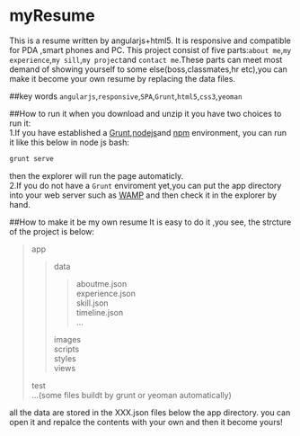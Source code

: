 # myResume
This is a resume written by angularjs+html5. It is responsive and compatible for PDA ,smart phones and PC.
This project consist of five parts:`about me`,`my experience`,`my sill`,`my project`and `contact me`.These parts can meet most demand of showing
yourself to some else(boss,classmates,hr etc),you can make it become your own resume by replacing the data files.

##key words
`angularjs`,`responsive`,`SPA`,`Grunt`,`html5`,`css3`,`yeoman`

##How to run it 
when you download and unzip it you have two choices to run it:<br>
1.If you have established a [Grunt](http://gruntjs.com/),[nodejs](https://nodejs.org/)and [npm](https://www.npmjs.com/) environment,
you can run it like this below in node js bash:<br>
```Bash
grunt serve
```
then the explorer will run the page automaticly.<br>
2.If you do not have a `Grunt` enviroment yet,you can put the app directory into your web server such as [WAMP](http://www.wampserver.com/) and then 
check it in the explorer by hand.

##How to make it be my own resume
It is easy to do it ,you see, the strcture of the project is below:<br>
>app
>>data
>>>aboutme.json<br>
>>>experience.json<br>
>>>skill.json<br>
>>>timeline.json<br>
>>>...<br>
>>
>>images<br>
>>scripts<br> 
>>styles<br>
>>views<br>
>
>test<br>
>...(some files buildt by grunt or yeoman automatically)

all the data are stored in the XXX.json files below the app directory. you can open it and repalce the contents with your own and
then it become yours!
